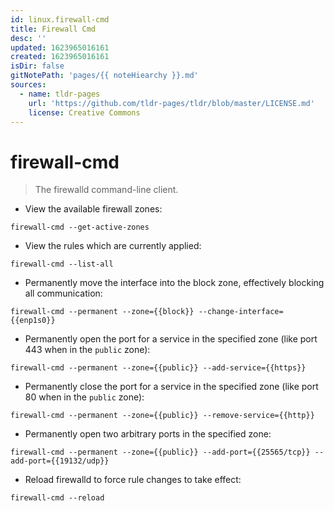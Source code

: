 ```yaml
---
id: linux.firewall-cmd
title: Firewall Cmd
desc: ''
updated: 1623965016161
created: 1623965016161
isDir: false
gitNotePath: 'pages/{{ noteHiearchy }}.md'
sources:
  - name: tldr-pages
    url: 'https://github.com/tldr-pages/tldr/blob/master/LICENSE.md'
    license: Creative Commons
---
```

# firewall-cmd

> The firewalld command-line client.

- View the available firewall zones:

`firewall-cmd --get-active-zones`

- View the rules which are currently applied:

`firewall-cmd --list-all`

- Permanently move the interface into the block zone, effectively blocking all communication:

`firewall-cmd --permanent --zone={{block}} --change-interface={{enp1s0}}`

- Permanently open the port for a service in the specified zone (like port 443 when in the `public` zone):

`firewall-cmd --permanent --zone={{public}} --add-service={{https}}`

- Permanently close the port for a service in the specified zone (like port 80 when in the `public` zone):

`firewall-cmd --permanent --zone={{public}} --remove-service={{http}}`

- Permanently open two arbitrary ports in the specified zone:

`firewall-cmd --permanent --zone={{public}} --add-port={{25565/tcp}} --add-port={{19132/udp}}`

- Reload firewalld to force rule changes to take effect:

`firewall-cmd --reload`

